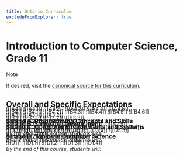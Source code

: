 ```yaml
---
title: Ontario Curriculum
excludeFromExplorer: true
---
```

# Introduction to Computer Science, Grade 11

> [!NOTE]
> If desired, visit the [canonical source for this curriculum](https://www.edu.gov.on.ca/eng/curriculum/secondary/computer10to12_2008.pdf#page=41).

## Overall and Specific Expectations

### Strand A. Programming Concepts and Skills
*By the end of this course, students will:* 

<h3 id="a1" style="margin-top: 0rem !important; margin-bottom: -3rem !important"><a href="#a1"></a></h3>

![[A1]]
![[A1.1]]
![[A1.2]]
![[A1.3]]
![[A1.4]]
![[A1.5]]
![[A1.6]]

<h3 id="a2" style="margin-top: 0rem !important; margin-bottom: -3rem !important"><a href="#a2"></a></h3>

![[A2]]
![[A2.1]]
![[A2.2]]
![[A2.3]]

<h3 id="a3" style="margin-top: 0rem !important; margin-bottom: -3rem !important"><a href="#a3"></a></h3>

![[A3]]
![[A3.1]]
![[A3.2]]

<h3 id="a4" style="margin-top: 0rem !important; margin-bottom: -3rem !important"><a href="#a4"></a></h3>

![[A4]]
![[A4.1]]
![[A4.2]]
![[A4.3]]
![[A4.4]]
![[A4.5]]

### Strand B. Software Development
*By the end of this course, students will:* 

<h3 id="b1" style="margin-top: 0rem !important; margin-bottom: -3rem !important"><a href="#b1"></a></h3>

![[B1]]
![[B1.1]]
![[B1.2]]
![[B1.3]]

<h3 id="b2" style="margin-top: 0rem !important; margin-bottom: -3rem !important"><a href="#b2"></a></h3>

![[B2]]
![[B2.1]]
![[B2.2]]
![[B2.3]]
![[B2.4]]
![[B2.5]]

<h3 id="b3" style="margin-top: 0rem !important; margin-bottom: -3rem !important"><a href="#b3"></a></h3>

![[B3]]
![[B3.1]]
![[B3.2]]
![[B3.3]]

<h3 id="b4" style="margin-top: 0rem !important; margin-bottom: -3rem !important"><a href="#b4"></a></h3>

![[B4]]
![[B4.1]]
![[B4.2]]
![[B4.3]]
![[B4.4]]
![[B4.5]]
![[B4.6]]

### Strand C. Computer Environments and Systems
*By the end of this course, students will:* 

<h3 id="c1" style="margin-top: 0rem !important; margin-bottom: -3rem !important"><a href="#c1"></a></h3>

![[C1]]
![[C1.1]]
![[C1.2]]
![[C1.3]]
![[C1.4]]

<h3 id="c2" style="margin-top: 0rem !important; margin-bottom: -3rem !important"><a href="#c2"></a></h3>

![[C2]]
![[C2.1]]
![[C2.2]]
![[C2.3]]

<h3 id="c3" style="margin-top: 0rem !important; margin-bottom: -3rem !important"><a href="#c3"></a></h3>

![[C3]]
![[C3.1]]
![[C3.2]]
![[C3.3]]
![[C3.4]]
![[C3.5]]

### Strand D. Topics in Computer Science
*By the end of this course, students will:* 

<h3 id="d1" style="margin-top: 0rem !important; margin-bottom: -3rem !important"><a href="#d1"></a></h3>

![[D1]]
![[D1.1]]
![[D1.2]]
![[D1.3]]
![[D1.4]]

<h3 id="d2" style="margin-top: 0rem !important; margin-bottom: -3rem !important"><a href="#d2"></a></h3>

![[D2]]
![[D2.1]]
![[D2.2]]
![[D2.3]]

<h3 id="d3" style="margin-top: 0rem !important; margin-bottom: -3rem !important"><a href="#d3"></a></h3>

![[D3]]
![[D3.1]]
![[D3.2]]
![[D3.3]]
![[D3.4]]
![[D3.5]]
